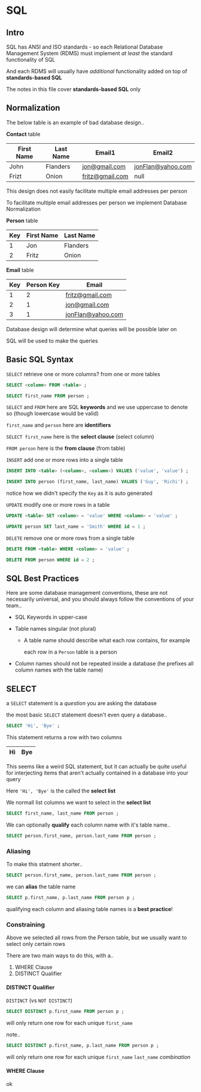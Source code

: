 # SQL





## Intro

SQL has ANSI and ISO standards - so each Relational Database Management System (RDMS) must implement *at least* the standard functionality of SQL

And each RDMS will usually have *additional* functionality added on top of **standards-based SQL**

The notes in this file cover **standards-based SQL** only



## Normalization

The below table is an example of bad database design..

**Contact** table

| First Name | Last Name | Email1          | Email2            |
| ---------- | --------- | --------------- | ----------------- |
| John       | Flanders  | jon@gmail.com   | jonFlan@yahoo.com |
| Frizt      | Onion     | fritz@gmail.com | null              |

This design does not easily facilitate multiple email addresses per person



To facilitate multiple email addresses per person we implement Database Normalization

**Person** table

| Key  | First Name | Last Name |
| ---- | ---------- | --------- |
| 1    | Jon        | Flanders  |
| 2    | Fritz      | Onion     |

**Email** table

| Key  | Person Key | Email             |
| ---- | ---------- | ----------------- |
| 1    | 2          | fritz@gmail.com   |
| 2    | 1          | jon@gmail.com     |
| 3    | 1          | jonFlan@yahoo.com |



Database design will determine what queries will be possible later on

SQL will be used to make the queries



## Basic SQL Syntax



`SELECT` retrieve one or more columns? from one or more tables

```sql
SELECT <column> FROM <table> ;
```

```sql
SELECT first_name FROM person ;
```

`SELECT` and `FROM` here are SQL **keywords** and we use uppercase to denote so (though lowercase would be valid)

`first_name` and `person` here are **identifiers** 

`SELECT first_name` here is the **select clause** (select column)

`FROM person` here is the **from clause** (from table)





`INSERT` add one or more rows into a single table

```sql
INSERT INTO <table> (<column>, <column>) VALUES ('value', 'value') ;
```

```sql
INSERT INTO person (first_name, last_name) VALUES ('Guy', 'Richi') ;
```

notice how we didn't specify the `Key` as it is auto generated





`UPDATE` modify one or more rows in a table

```sql
UPDATE <table> SET <column> = 'value' WHERE <column> = 'value' ;
```

```sql
UPDATE person SET last_name = 'Smith' WHERE id = 1 ;
```





`DELETE` remove one or more rows from a single table

```sql
DELETE FROM <table> WHERE <column> = 'value' ;
```

```sql
DELETE FROM person WHERE id = 2 ;
```



## SQL Best Practices

Here are some database management conventions, these are not necessarily universal, and you should always follow the conventions of your team..

- SQL Keywords in upper-case

- Table names singular (not plural)

  - A table name should describe what each row contains, for example

    each row in a `Person` table is a person

- Column names should not be repeated inside a database (he prefixes all column names with the table name)



## SELECT

a `SELECT` statement is a *question* you are asking the database



the most basic `SELECT` statement doesn't even query a database..

```sql
SELECT 'Hi', 'Bye' ;
```

This statement returns a row with two columns

| Hi   | Bye  |
| ---- | ---- |

This seems like a weird SQL statement, but it can actually be quite useful for interjecting items that aren't actually contained in a database into your query

Here `'Hi', 'Bye'` is the called the **select list**



We normall list columns we want to select in the **select list**

```sql
SELECT first_name, last_name FROM person ;
```

We can optionally **qualify** each column name with it's table name..

```sql
SELECT person.first_name, person.last_name FROM person ;
```



### Aliasing

To make this statment shorter..

```sql
SELECT person.first_name, person.last_name FROM person ;
```

we can **alias** the table name

```sql
SELECT p.first_name, p.last_name FROM person p ;
```

qualifying each column and aliasing table names is a **best practice**!



### Constraining

Above we selected all rows from the Person table, but we usually want to select only certain rows

There are two main ways to do this, with a..

1. WHERE Clause
2. DISTINCT Qualifier



#### DISTINCT Qualifier

`DISTINCT` (vs `NOT DISTINCT`)

 ```sql
 SELECT DISTINCT p.first_name FROM person p ;
 ```

will only return one row for each unique `first_name`

note..

```sql
SELECT DISTINCT p.first_name, p.last_name FROM person p ;
```

will only return one row for each unique `first_name` `last_name` *combination*



#### WHERE Clause





















ok